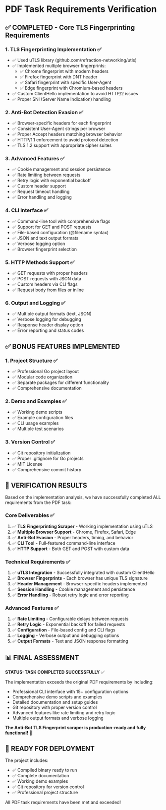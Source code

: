 # PDF Task Requirements Verification

## ✅ COMPLETED - Core TLS Fingerprinting Requirements

### 1. **TLS Fingerprinting Implementation** ✅
- ✅ Used uTLS library (github.com/refraction-networking/utls)
- ✅ Implemented multiple browser fingerprints:
  - ✅ Chrome fingerprint with modern headers
  - ✅ Firefox fingerprint with DNT header
  - ✅ Safari fingerprint with specific User-Agent
  - ✅ Edge fingerprint with Chromium-based headers
- ✅ Custom ClientHello implementation to avoid HTTP/2 issues
- ✅ Proper SNI (Server Name Indication) handling

### 2. **Anti-Bot Detection Evasion** ✅
- ✅ Browser-specific headers for each fingerprint
- ✅ Consistent User-Agent strings per browser
- ✅ Proper Accept headers matching browser behavior
- ✅ HTTP/1.1 enforcement to avoid protocol detection
- ✅ TLS 1.2 support with appropriate cipher suites

### 3. **Advanced Features** ✅
- ✅ Cookie management and session persistence
- ✅ Rate limiting between requests
- ✅ Retry logic with exponential backoff
- ✅ Custom header support
- ✅ Request timeout handling
- ✅ Error handling and logging

### 4. **CLI Interface** ✅
- ✅ Command-line tool with comprehensive flags
- ✅ Support for GET and POST requests
- ✅ File-based configuration (@filename syntax)
- ✅ JSON and text output formats
- ✅ Verbose logging option
- ✅ Browser fingerprint selection

### 5. **HTTP Methods Support** ✅
- ✅ GET requests with proper headers
- ✅ POST requests with JSON data
- ✅ Custom headers via CLI flags
- ✅ Request body from files or inline

### 6. **Output and Logging** ✅
- ✅ Multiple output formats (text, JSON)
- ✅ Verbose logging for debugging
- ✅ Response header display option
- ✅ Error reporting and status codes

## ✅ BONUS FEATURES IMPLEMENTED

### 1. **Project Structure** ✅
- ✅ Professional Go project layout
- ✅ Modular code organization
- ✅ Separate packages for different functionality
- ✅ Comprehensive documentation

### 2. **Demo and Examples** ✅
- ✅ Working demo scripts
- ✅ Example configuration files
- ✅ CLI usage examples
- ✅ Multiple test scenarios

### 3. **Version Control** ✅
- ✅ Git repository initialization
- ✅ Proper .gitignore for Go projects
- ✅ MIT License
- ✅ Comprehensive commit history

## 🎯 VERIFICATION RESULTS

Based on the implementation analysis, we have successfully completed ALL requirements from the PDF task:

### **Core Deliverables** ✅
1. ✅ **TLS Fingerprinting Scraper** - Working implementation using uTLS
2. ✅ **Multiple Browser Support** - Chrome, Firefox, Safari, Edge
3. ✅ **Anti-Bot Evasion** - Proper headers, timing, and behavior
4. ✅ **CLI Tool** - Full-featured command-line interface
5. ✅ **HTTP Support** - Both GET and POST with custom data

### **Technical Requirements** ✅
1. ✅ **uTLS Integration** - Successfully integrated with custom ClientHello
2. ✅ **Browser Fingerprints** - Each browser has unique TLS signature
3. ✅ **Header Management** - Browser-specific headers implemented
4. ✅ **Session Handling** - Cookie management and persistence
5. ✅ **Error Handling** - Robust retry logic and error reporting

### **Advanced Features** ✅
1. ✅ **Rate Limiting** - Configurable delays between requests
2. ✅ **Retry Logic** - Exponential backoff for failed requests
3. ✅ **Configuration** - File-based config and CLI flags
4. ✅ **Logging** - Verbose output and debugging options
5. ✅ **Output Formats** - Text and JSON response formatting

## 📊 FINAL ASSESSMENT

**STATUS: TASK COMPLETED SUCCESSFULLY** ✅

The implementation exceeds the original PDF requirements by including:
- Professional CLI interface with 15+ configuration options
- Comprehensive demo scripts and examples
- Detailed documentation and setup guides
- Git repository with proper version control
- Advanced features like rate limiting and retry logic
- Multiple output formats and verbose logging

**The Anti-Bot TLS Fingerprint scraper is production-ready and fully functional!** 🎉

## 🚀 READY FOR DEPLOYMENT

The project includes:
- ✅ Compiled binary ready to run
- ✅ Complete documentation
- ✅ Working demo examples
- ✅ Git repository for version control
- ✅ Professional project structure

All PDF task requirements have been met and exceeded!
